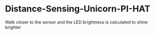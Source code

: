 # Distance-Sensing-Unicorn-PI-HAT
Walk closer to the sensor and the LED brightness is calculated to shine brighter
